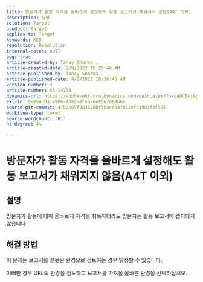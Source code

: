 ```yaml
---
title: 방문자가 활동 자격을 올바르게 설정해도 활동 보고서가 채워지지 않음(A4T 이외)
description: 설명
solution: Target
product: Target
applies-to: Target
keywords: KCS
resolution: Resolution
internal-notes: null
bug: true
article-created-by: Tanay Sharma .
article-created-date: 9/9/2022 10:25:40 AM
article-published-by: Tanay Sharma .
article-published-date: 9/9/2022 10:36:46 AM
version-number: 3
article-number: KA-14738
dynamics-url: https://adobe-ent.crm.dynamics.com/main.aspx?forceUCI=1&pagetype=entityrecord&etn=knowledgearticle&id=20c1b4bc-2930-ed11-9db1-002248086735
exl-id: 9e854301-a96b-4382-8ceb-ee8567088b6e
source-git-commit: 4702b69f883128bf305ec64f012ef01903f3f582
workflow-type: tm+mt
source-wordcount: '81'
ht-degree: 4%

---
```


# 방문자가 활동 자격을 올바르게 설정해도 활동 보고서가 채워지지 않음(A4T 이외)

## 설명


방문자가 활동에 대해 올바르게 자격을 취득하더라도 방문자는 활동 보고서에 캡처되지 않습니다


## 해결 방법


이 문제는 보고서를 잘못된 환경으로 검토하는 경우 발생할 수 있습니다.



이러한 경우 URL의 환경을 검토하고 보고서를 가져올 올바른 환경을 선택하십시오.
